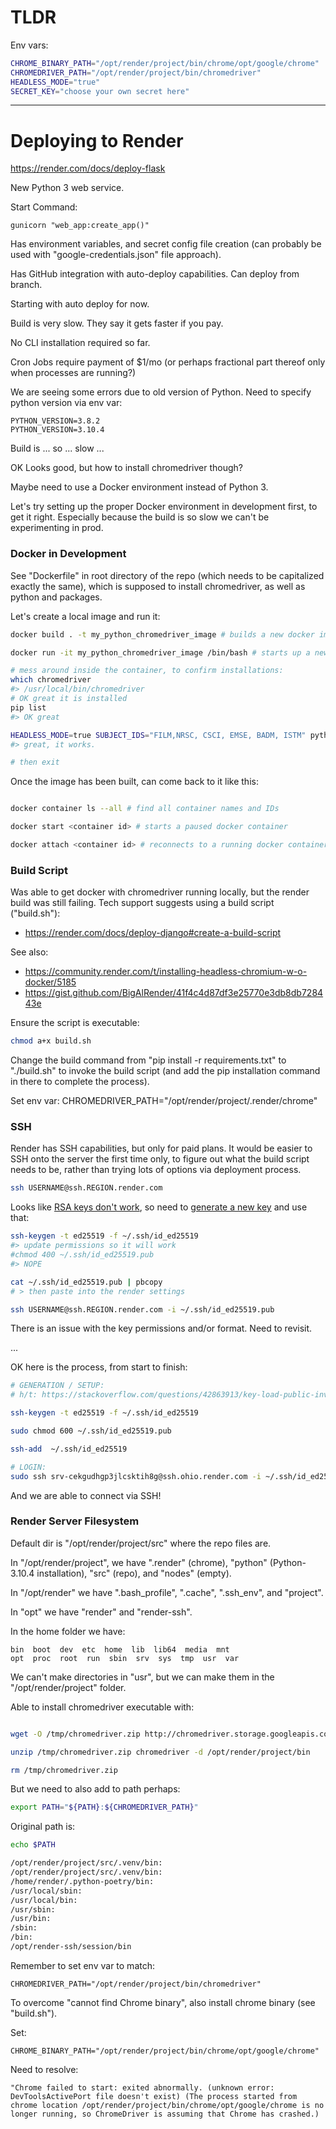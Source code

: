 
# TLDR

Env vars:

```sh
CHROME_BINARY_PATH="/opt/render/project/bin/chrome/opt/google/chrome"
CHROMEDRIVER_PATH="/opt/render/project/bin/chromedriver"
HEADLESS_MODE="true"
SECRET_KEY="choose your own secret here"
```

<hr>


# Deploying to Render

https://render.com/docs/deploy-flask


New Python 3 web service.

Start Command:

    gunicorn "web_app:create_app()"


Has environment variables, and secret config file creation (can probably be used with "google-credentials.json" file approach).

Has GitHub integration with auto-deploy capabilities. Can deploy from branch.

Starting with auto deploy for now.

Build is very slow. They say it gets faster if you pay.

No CLI installation required so far.

Cron Jobs require payment of $1/mo (or perhaps fractional part thereof only when processes are running?)

We are seeing some errors due to old version of Python. Need to specify python version via env var:

    PYTHON_VERSION=3.8.2
    PYTHON_VERSION=3.10.4

Build is ... so ... slow ...

OK Looks good, but how to install chromedriver though?

Maybe need to use a Docker environment instead of Python 3.

Let's try setting up the proper Docker environment in development first, to get it right. Especially because the build is so slow we can't be experimenting in prod.

### Docker in Development

See "Dockerfile" in root directory of the repo (which needs to be capitalized exactly the same), which is supposed to install chromedriver, as well as python and packages.

Let's create a local image and run it:

```sh
docker build . -t my_python_chromedriver_image # builds a new docker image

docker run -it my_python_chromedriver_image /bin/bash # starts up a new container of a docker image

# mess around inside the container, to confirm installations:
which chromedriver
#> /usr/local/bin/chromedriver
# OK great it is installed
pip list
#> OK great

HEADLESS_MODE=true SUBJECT_IDS="FILM,NRSC, CSCI, EMSE, BADM, ISTM" python -m app.multisubject
#> great, it works.

# then exit
```

Once the image has been built, can come back to it like this:

```sh

docker container ls --all # find all container names and IDs

docker start <container id> # starts a paused docker container

docker attach <container id> # reconnects to a running docker container
```

### Build Script

Was able to get docker with chromedriver running locally, but the render build was still failing. Tech support suggests using a build script ("build.sh"):

  + https://render.com/docs/deploy-django#create-a-build-script

See also:

  + https://community.render.com/t/installing-headless-chromium-w-o-docker/5185
  + https://gist.github.com/BigAlRender/41f4c4d87df3e25770e3db8db728443e


Ensure the script is executable:

```sh
chmod a+x build.sh
```


Change the build command from "pip install -r requirements.txt" to "./build.sh" to invoke the build script (and add the pip installation command in there to complete the process).

Set env var:
    CHROMEDRIVER_PATH="/opt/render/project/.render/chrome"

### SSH

Render has SSH capabilities, but only for paid plans. It would be easier to SSH onto the server the first time only, to figure out what the build script needs to be, rather than trying lots of options via deployment process.

```sh
ssh USERNAME@ssh.REGION.render.com
```

Looks like [RSA keys don't work](https://render.com/docs/ssh-troubleshooting#avoid-rsa-keys), so need to [generate a new key](https://render.com/docs/ssh-generating-keys) and use that:

```sh
ssh-keygen -t ed25519 -f ~/.ssh/id_ed25519
#> update permissions so it will work
#chmod 400 ~/.ssh/id_ed25519.pub
#> NOPE

cat ~/.ssh/id_ed25519.pub | pbcopy
# > then paste into the render settings
```

```sh
ssh USERNAME@ssh.REGION.render.com -i ~/.ssh/id_ed25519.pub
```

There is an issue with the key permissions and/or format. Need to revisit.



...

OK here is the process, from start to finish:

```sh
# GENERATION / SETUP:
# h/t: https://stackoverflow.com/questions/42863913/key-load-public-invalid-format

ssh-keygen -t ed25519 -f ~/.ssh/id_ed25519

sudo chmod 600 ~/.ssh/id_ed25519.pub

ssh-add  ~/.ssh/id_ed25519

# LOGIN:
sudo ssh srv-cekgudhgp3jlcsktih8g@ssh.ohio.render.com -i ~/.ssh/id_ed25519.pub
```

And we are able to connect via SSH!

### Render Server Filesystem

Default dir is "/opt/render/project/src" where the repo files are.

In "/opt/render/project", we have ".render" (chrome), "python" (Python-3.10.4 installation), "src" (repo), and "nodes" (empty).

In "/opt/render" we have ".bash_profile", ".cache", ".ssh_env", and "project".

In "opt" we have "render" and "render-ssh".

In the home folder we have:

    bin  boot  dev	etc  home  lib	lib64  media  mnt
    opt  proc  root  run  sbin  srv  sys  tmp  usr  var

We can't make directories in "usr", but we can make them in the "/opt/render/project" folder.

Able to install chromedriver executable with:

```sh

wget -O /tmp/chromedriver.zip http://chromedriver.storage.googleapis.com/`curl -sS chromedriver.storage.googleapis.com/LATEST_RELEASE`/chromedriver_linux64.zip

unzip /tmp/chromedriver.zip chromedriver -d /opt/render/project/bin

rm /tmp/chromedriver.zip
```

But we need to also add to path perhaps:

```sh
export PATH="${PATH}:${CHROMEDRIVER_PATH}"
```

Original path is:

```sh
echo $PATH

/opt/render/project/src/.venv/bin:
/opt/render/project/src/.venv/bin:
/home/render/.python-poetry/bin:
/usr/local/sbin:
/usr/local/bin:
/usr/sbin:
/usr/bin:
/sbin:
/bin:
/opt/render-ssh/session/bin

```


Remember to set env var to match:

    CHROMEDRIVER_PATH="/opt/render/project/bin/chromedriver"

To overcome "cannot find Chrome binary", also install chrome binary (see "build.sh").

Set:

    CHROME_BINARY_PATH="/opt/render/project/bin/chrome/opt/google/chrome"

Need to resolve:

    "Chrome failed to start: exited abnormally. (unknown error: DevToolsActivePort file doesn't exist) (The process started from chrome location /opt/render/project/bin/chrome/opt/google/chrome is no longer running, so ChromeDriver is assuming that Chrome has crashed.)

